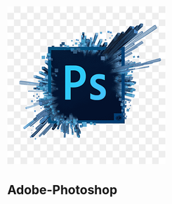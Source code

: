 ![GitHub](https://github.com/pinheiro22/Adobe-Photoshop/blob/main/assets/icons/Photoshop.png)

# Adobe-Photoshop
